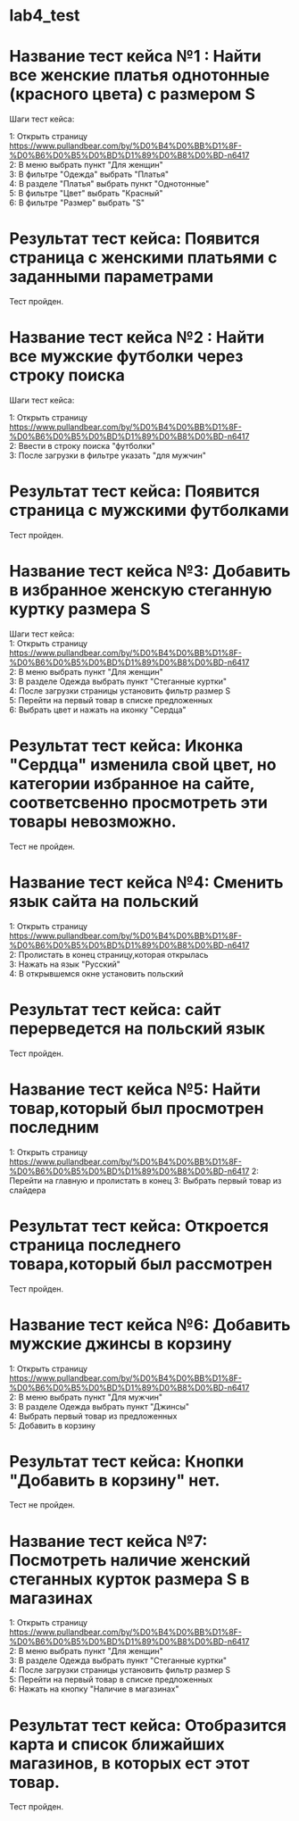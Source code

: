 # lab4_test
# Название тест кейса №1 : Найти все женские платья однотонные (красного цвета) c размером S
Шаги тест кейса:  

1: Открыть страницу https://www.pullandbear.com/by/%D0%B4%D0%BB%D1%8F-%D0%B6%D0%B5%D0%BD%D1%89%D0%B8%D0%BD-n6417  
2: В меню выбрать пункт "Для женщин"  
3: В фильтре "Одежда" выбрать "Платья"  
4: В разделе "Платья" выбрать пункт "Однотонные"  
5: В фильтре "Цвет" выбрать "Красный"  
6: В фильтре "Размер" выбрать "S"  
# Результат тест кейса: Появится страница с женскими платьями с заданными параметрами  
Тест пройден.
# Название тест кейса №2 : Найти все мужские футболки через строку поиска
Шаги тест кейса:  

1: Открыть страницу https://www.pullandbear.com/by/%D0%B4%D0%BB%D1%8F-%D0%B6%D0%B5%D0%BD%D1%89%D0%B8%D0%BD-n6417  
2: Ввести в строку поиска "футболки"  
3: После загрузки в фильтре указать "для мужчин"  
 
# Результат тест кейса: Появится страница с мужскими футболками  
Тест пройден.  

# Название тест кейса №3: Добавить в избранное женскую стеганную куртку размера S
Шаги тест кейса:  
1: Открыть страницу https://www.pullandbear.com/by/%D0%B4%D0%BB%D1%8F-%D0%B6%D0%B5%D0%BD%D1%89%D0%B8%D0%BD-n6417  
2: В меню выбрать пункт "Для женщин"  
3: В разделе Одежда выбрать пункт "Стеганные куртки"  
4: После загрузки страницы установить фильтр размер S  
5: Перейти на первый товар в списке предложенных  
6: Выбрать цвет и нажать на иконку "Сердца"  
# Результат тест кейса: Иконка "Cердца" изменила свой цвет, но категории избранное на сайте, соответсвенно просмотреть эти товары невозможно.  
Тест не пройден.
# Название тест кейса №4: Сменить язык сайта на польский  
1: Открыть страницу https://www.pullandbear.com/by/%D0%B4%D0%BB%D1%8F-%D0%B6%D0%B5%D0%BD%D1%89%D0%B8%D0%BD-n6417  
2: Пролистать в конец страницу,которая открылась  
3: Нажать на язык "Русский"  
4: В открывшемся окне установить польский 
# Результат тест кейса: сайт перерведется на польский язык  
Тест пройден.  
# Название тест кейса №5: Найти товар,который был просмотрен последним 
1: Открыть страницу https://www.pullandbear.com/by/%D0%B4%D0%BB%D1%8F-%D0%B6%D0%B5%D0%BD%D1%89%D0%B8%D0%BD-n6417 
2: Перейти на главную и пролистать в конец 
3: Выбрать первый товар из слайдера
# Результат тест кейса: Откроется страница последнего товара,который был рассмотрен  
Тест пройден.
# Название тест кейса №6: Добавить мужские джинсы в корзину  
1: Открыть страницу https://www.pullandbear.com/by/%D0%B4%D0%BB%D1%8F-%D0%B6%D0%B5%D0%BD%D1%89%D0%B8%D0%BD-n6417  
2: В меню выбрать пункт "Для мужчин"  
3: В разделе Одежда выбрать пункт "Джинсы"  
4: Выбрать первый товар из предложенных  
5: Добавить в корзину  
# Результат тест кейса: Кнопки "Добавить в корзину" нет.  
Тест не пройден.  
# Название тест кейса №7: Посмотреть наличие женский стеганных курток размера S в магазинах  
1: Открыть страницу https://www.pullandbear.com/by/%D0%B4%D0%BB%D1%8F-%D0%B6%D0%B5%D0%BD%D1%89%D0%B8%D0%BD-n6417  
2: В меню выбрать пункт "Для женщин"  
3: В разделе Одежда выбрать пункт "Стеганные куртки"  
4: После загрузки страницы установить фильтр размер S  
5: Перейти на первый товар в списке предложенных  
6: Нажать на кнопку "Наличие в магазинах"  
# Результат тест кейса: Отобразится карта и список ближайших магазинов, в которых ест этот товар.  
Тест пройден.
